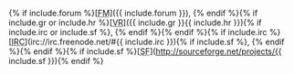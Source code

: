 {% if include.forum %}[<abbr title="Official Forum">FM</abbr>]({{ include.forum }}), {% endif %}{% if include.gr or include.hr %}[<abbr title="{% if include.gr %}GitHub{% else %}Mercurial{% endif %} Repository">VR</abbr>]({{ include.gr }}{{ include.hr }}){% if include.irc or include.sf %}, {% endif %}{% endif %}{% if include.irc %}[<abbr title="Internet Relay Chat">IRC</abbr>](irc://irc.freenode.net/#{{ include.irc }}){% if include.sf %},&nbsp;{% endif %}{% endif %}{% if include.sf %}[<abbr title="SourceForge">SF</abbr>](http://sourceforge.net/projects/{{ include.sf }}){% endif %}
